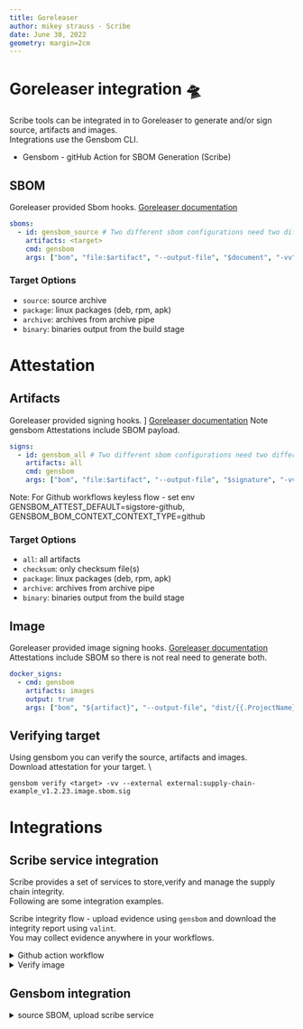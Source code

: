 ```yaml
---
title: Goreleaser
author: mikey strauss - Scribe
date: June 30, 2022
geometry: margin=2cm
---
```

# Goreleaser integration 🛸
Scribe tools can be integrated in to Goreleaser to generate and/or sign source,
artifacts and images. \
Integrations use the Gensbom CLI.
* Gensbom - gitHub Action for SBOM Generation (Scribe) 

## SBOM
Goreleaser provided Sbom hooks.
[Goreleaser documentation](https://goreleaser.com/customization/sbom/)

```YAML
sboms:
  - id: gensbom_source # Two different sbom configurations need two different IDs
    artifacts: <target>
    cmd: gensbom
    args: ["bom", "file:$artifact", "--output-file", "$document", "-vv", "-f"]
```
### Target Options
* `source`:   source archive
* `package`:  linux packages (deb, rpm, apk)
* `archive`:  archives from archive pipe
* `binary`:   binaries output from the build stage

# Attestation

## Artifacts
Goreleaser provided signing hooks. ]
[Goreleaser documentation](https://goreleaser.com/customization/sign/)
Note gensbom Attestations include SBOM payload.

```YAML
signs:
  - id: gensbom_all # Two different sbom configurations need two different IDs
    artifacts: all
    cmd: gensbom
    args: ["bom", "file:$artifact", "--output-file", "$signature", "-vv", "-f", "--format", "attest"]
```
Note: For Github workflows keyless flow - set env GENSBOM_ATTEST_DEFAULT=sigstore-github,  GENSBOM_BOM_CONTEXT_CONTEXT_TYPE=github 

### Target Options
* `all`: all artifacts
* `checksum`: only checksum file(s)
* `package`:  linux packages (deb, rpm, apk)
* `archive`:  archives from archive pipe
* `binary`:   binaries output from the build stage

## Image
Goreleaser provided image signing hooks.
[Goreleaser documentation](https://goreleaser.com/customization/docker_sign/)
Attestations include SBOM so there is not real need to generate both.

```YAML
docker_signs:
  - cmd: gensbom
    artifacts: images
    output: true
    args: ["bom", "${artifact}", "--output-file", "dist/{{.ProjectName}}_{{ .Tag }}.image.sbom.sig", "-vv", "-f", "--format", "attest"]
```

## Verifying target
Using gensbom you can verify the source, artifacts and images. \
Download attestation for your target. \
```shell
gensbom verify <target> -vv --external external:supply-chain-example_v1.2.23.image.sbom.sig
```

# Integrations

## Scribe service integration
Scribe provides a set of services to store,verify and manage the supply chain integrity. \
Following are some integration examples.

Scribe integrity flow - upload evidence using `gensbom` and download the integrity report using `valint`. \
You may collect evidence anywhere in your workflows.

<details>
  <summary> Github action workflow </summary>

Full workflow example of a workflow, upload evidence using gensbom and download report using valint

`release.yaml`
```YAML
name: release

on:
  push:
    tags:
      - 'v*'
    
permissions:
   contents: write
   id-token: write # Sigstore keyless signing
   packages: write

jobs:
  release:
    runs-on: ubuntu-latest
    steps:
      - uses: actions/checkout@v3
        with:
          fetch-depth: 0

      - uses: actions/setup-go@v3
        with:
          go-version: 1.18
      - uses: actions/cache@v3
        with:
          path: ~/go/pkg/mod
          key: ${{ runner.os }}-go-${{ hashFiles('**/go.sum') }}
          restore-keys: |
            ${{ runner.os }}-go-

      - uses: scribe-security/actions/installer@master # installs gensbom
        env:
          ARTIFACTORY_USERNAME: ${{ secrets.registry_user }}
          ARTIFACTORY_PASSWORD: ${{ secrets.registry_pass }}

      - uses: docker/login-action@v2                   # login to ghcr
        with:
          registry: <registry_url>
          username: ${{ secrets.registry_user }}
          password: ${{ secrets.registry_pass }}

      - uses: goreleaser/goreleaser-action@v3          # run goreleaser
        with:
          version: latest
          args: release  --debug --rm-dist
        env:
          GITHUB_TOKEN: ${{ secrets.GITHUB_TOKEN }}
          GENSBOM_SCRIBE_AUTH0_CLIENTID: ${{ secrets.registry_user }}
          GENSBOM_SCRIBE_AUTH0_CLIENTSECRET: ${{ secrets.registry_pass }}
          GENSBOM_SCRIBE_ENABLE: true

      - name: Valint - download report
        id: valint_report
        uses: scribe-security/actions/valint/report@master
        with:
          verbose: 2
          scribe-enable: true
          scribe-clientid: ${{ secrets.registry_user }}
          scribe-clientsecret: ${{ secrets.registry_pass }}

      - uses: actions/upload-artifact@v2
        with:
          name: scribe_artifact
          path: scribe/gensbom
```

`goreleaser.yaml`
```YAML

# Tool to generate SBOM and sign as attestation (In-toto)
# Examples shows SBOM generation for sources, artifacts,images.
# Examples shows signing SBOMS for sources, artifacts, images.
# Finally examples shows Scribe service integration (upload evidence)

release:
  extra_files:
    - glob: ./dist/*image*

# Note Repo showGithub actions can use Github sigstore integration for keyless flow. 
builds:
- env:
  - CGO_ENABLED=0
  goos:
  - linux
  - darwin
  goarch:
  - amd64
  - arm64
  mod_timestamp: '{{ .CommitTimestamp }}'
  flags:
    - -trimpath
  ldflags:
    - -s -w -X main.version={{.Version}} -X main.commit={{.Commit}} -X main.date={{ .CommitDate }}

checksum:
  name_template: 'checksums.txt'

source:
  enabled: true

archives:
  - id: "{{ .ProjectName }}.tar.gz"
    name_template: '{{.ProjectName}}_{{.Version}}_{{.Os}}-{{.Arch}}'
    format_overrides:
      - goos: windows
        format: zip
        

sboms:
  - id: gensbom_source
    artifacts: source
    cmd: gensbom
    args: ["bom", "file:$artifact", "--output-file", "$document", "-vv", "-f"]
    env:
      - GENSBOM_SCRIBE_URL={{ if index .Env "GENSBOM_SCRIBE_URL"  }}{{ .Env.GENSBOM_SCRIBE_URL }}{{ end }}
      - GENSBOM_SCRIBE_AUTH0_CLIENTID={{ if index .Env "GENSBOM_SCRIBE_AUTH0_CLIENTID"  }}{{ .Env.GENSBOM_SCRIBE_AUTH0_CLIENTID }}{{ end }}
      - GENSBOM_SCRIBE_AUTH0_CLIENTSECRET={{ if index .Env "GENSBOM_SCRIBE_AUTH0_CLIENTSECRET"  }}{{ .Env.GENSBOM_SCRIBE_AUTH0_CLIENTSECRET }}{{ end }}
      - GENSBOM_SCRIBE_ENABLE={{ if index .Env "GENSBOM_SCRIBE_ENABLE"  }}{{ .Env.GENSBOM_SCRIBE_ENABLE }}{{ end }}

dockers:
- image_templates:
  - 'scribesecuriy.jfrog.io/scribe-docker-public-local/supply-chain-example:latest'
  - 'scribesecuriy.jfrog.io/scribe-docker-public-local/supply-chain-example:{{ .Tag }}'
  dockerfile: Dockerfile
  build_flag_templates:
  - "--pull"
  - "--label=org.opencontainers.image.created={{.Date}}"
  - "--label=org.opencontainers.image.name={{.ProjectName}}"
  - "--label=org.opencontainers.image.revision={{.FullCommit}}"
  - "--label=org.opencontainers.image.version={{.Version}}"
  - "--label=org.opencontainers.image.source={{.GitURL}}"

# Note sbom is generated for attestations add "--format", "attest" to args
docker_signs:
  - cmd: gensbom
    artifacts: images
    output: true
    args: ["bom", "${artifact}", "--output-file", "dist/{{.ProjectName}}_{{ .Tag }}.image.sbom", "-vv", "-f"]
```
</details>

<details>
  <summary> Verify image </summary>

Env section to allow one to control the scribe login argument via env. \
You can also use configuration or arguments.
```YAML
After download image attestation (supply-chain-example_v1.2.23.image.sbom.sig) from github releases.
```shell
gensbom verify scribesecuriy.jfrog.io/scribe-docker-public-local/supply-chain-example:v1.2.23 -vv --external external:supply-chain-example_v1.2.23.image.sbom.sig
```
Output:
```log
INFO[0007] [enabled] rekorStorer, using storer          
INFO[0007] [enabled] fulcioVerifier, using verifer      
INFO[0007] Download success - Rekor Found cert, CN: sigstore-intermediate, Emails: [] 
INFO[0007] Verify success - TRUSTED signiture, Verifier trust: fulcioVerifier, CN: sigstore-intermediate, Emails: [], URIs: [https://github.com/scribe-security/supply-chain-example/.github/workflows/release.yml@refs/tags/v1.2.23] 
INFO[0007] Verify success - Rekor offline               
INFO[0007] Verify attestation success         
```
Note Github workload identity `https://github.com/scribe-security/supply-chain-example/.github/workflows/release.yml@refs/tags/v1.2.23`.

</details>

## Gensbom integration
<details>
  <summary>  source SBOM, upload scribe service </summary>

Env section to allow one to control the scribe login argument via env. \
You can also use configuration or arguments.
```YAML
sboms:
  - id: gensbom_source
    artifacts: source
    cmd: gensbom
    args: ["bom", "file:$artifact", "--output-file", "$document", "-vv", "-f"]
    env:
      - GENSBOM_SCRIBE_URL={{ if index .Env "GENSBOM_SCRIBE_URL"  }}{{ .Env.GENSBOM_SCRIBE_URL }}{{ end }}
      - GENSBOM_SCRIBE_AUTH0_CLIENTID={{ if index .Env "GENSBOM_SCRIBE_AUTH0_CLIENTID"  }}{{ .Env.GENSBOM_SCRIBE_AUTH0_CLIENTID }}{{ end }}
      - GENSBOM_SCRIBE_AUTH0_CLIENTSECRET={{ if index .Env "GENSBOM_SCRIBE_AUTH0_CLIENTSECRET"  }}{{ .Env.GENSBOM_SCRIBE_AUTH0_CLIENTSECRET }}{{ end }}
      - GENSBOM_SCRIBE_ENABLE={{ if index .Env "GENSBOM_SCRIBE_ENABLE"  }}{{ .Env.GENSBOM_SCRIBE_ENABLE }}{{ end }}
```
</details>


